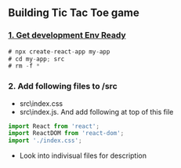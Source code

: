 ## Building Tic Tac Toe game
### [1. Get development Env Ready](https://reactjs.org/tutorial/tutorial.html)
```js
# npx create-react-app my-app
# cd my-app; src
# rm -f *
```

### 2. Add following files to /src
- src\index.css
- src\index.js. And add following at top of this file
```js
import React from 'react';
import ReactDOM from 'react-dom';
import './index.css';
```
- Look into indivisual files for description
